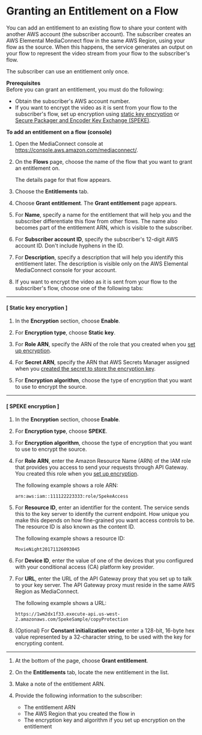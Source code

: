 # Granting an Entitlement on a Flow<a name="entitlements-grant"></a>

You can add an entitlement to an existing flow to share your content with another AWS account \(the subscriber account\)\. The subscriber creates an AWS Elemental MediaConnect flow in the same AWS Region, using your flow as the source\. When this happens, the service generates an output on your flow to represent the video stream from your flow to the subscriber's flow\.

The subscriber can use an entitlement only once\.

**Prerequisites**  
Before you can grant an entitlement, you must do the following:
+ Obtain the subscriber's AWS account number\.
+ If you want to encrypt the video as it is sent from your flow to the subscriber's flow, set up encryption using [static key encryption](encryption-static-key-set-up.md) or [Secure Packager and Encoder Key Exchange \(SPEKE\)](encryption-speke-set-up.md)\. 

**To add an entitlement on a flow \(console\)**

1. Open the MediaConnect console at [https://console\.aws\.amazon\.com/mediaconnect/](https://console.aws.amazon.com/mediaconnect/)\.

1. On the **Flows** page, choose the name of the flow that you want to grant an entitlement on\.

   The details page for that flow appears\.

1. Choose the **Entitlements** tab\.

1. Choose **Grant entitlement**\. The **Grant entitlement** page appears\.

1. For **Name**, specify a name for the entitlement that will help you and the subscriber differentiate this flow from other flows\. The name also becomes part of the entitlement ARN, which is visible to the subscriber\.

1. For **Subscriber account ID**, specify the subscriber's 12\-digit AWS account ID\. Don't include hyphens in the ID\.

1. For **Description**, specify a description that will help you identify this entitlement later\. The description is visible only on the AWS Elemental MediaConnect console for your account\.

1. If you want to encrypt the video as it is sent from your flow to the subscriber's flow, choose one of the following tabs:

------
#### [ Static key encryption ]

   1. In the **Encryption** section, choose **Enable**\.

   1. For **Encryption type**, choose **Static key**\.

   1. For **Role ARN**, specify the ARN of the role that you created when you [set up encryption](encryption-static-key-set-up.md#encryption-static-key-set-up-create-iam-role)\.

   1. For **Secret ARN**, specify the ARN that AWS Secrets Manager assigned when you [created the secret to store the encryption key](encryption-static-key-set-up.md#encryption-static-key-set-up-store-key)\.

   1. For **Encryption algorithm**, choose the type of encryption that you want to use to encrypt the source\.

------
#### [ SPEKE encryption ]

   1. In the **Encryption** section, choose **Enable**\.

   1. For **Encryption type**, choose **SPEKE**\.

   1. For **Encryption algorithm**, choose the type of encryption that you want to use to encrypt the source\.

   1. For **Role ARN**, enter the Amazon Resource Name \(ARN\) of the IAM role that provides you access to send your requests through API Gateway\. You created this role when you [set up encryption](encryption-speke-set-up.md#encryption-speke-set-up-create-iam-role)\.

      The following example shows a role ARN:

      ```
      arn:aws:iam::111122223333:role/SpekeAccess
      ```

   1. For **Resource ID**, enter an identifier for the content\. The service sends this to the key server to identify the current endpoint\. How unique you make this depends on how fine\-grained you want access controls to be\. The resource ID is also known as the content ID\. 

      The following example shows a resource ID:

      ```
      MovieNight20171126093045
      ```

   1. For **Device ID**, enter the value of one of the devices that you configured with your conditional access \(CA\) platform key provider\. 

   1. For **URL**, enter the URL of the API Gateway proxy that you set up to talk to your key server\. The API Gateway proxy must reside in the same AWS Region as MediaConnect\.

      The following example shows a URL: 

      ```
      https://1wm2dx1f33.execute-api.us-west-2.amazonaws.com/SpekeSample/copyProtection
      ```

   1. \(Optional\) For **Constant initialization vector** enter a 128\-bit, 16\-byte hex value represented by a 32\-character string, to be used with the key for encrypting content\.

------

1. At the bottom of the page, choose **Grant entitlement**\.

1. On the **Entitlements** tab, locate the new entitlement in the list\.

1. Make a note of the entitlement ARN\.

1. Provide the following information to the subscriber:
   + The entitlement ARN
   + The AWS Region that you created the flow in
   + The encryption key and algorithm if you set up encryption on the entitlement